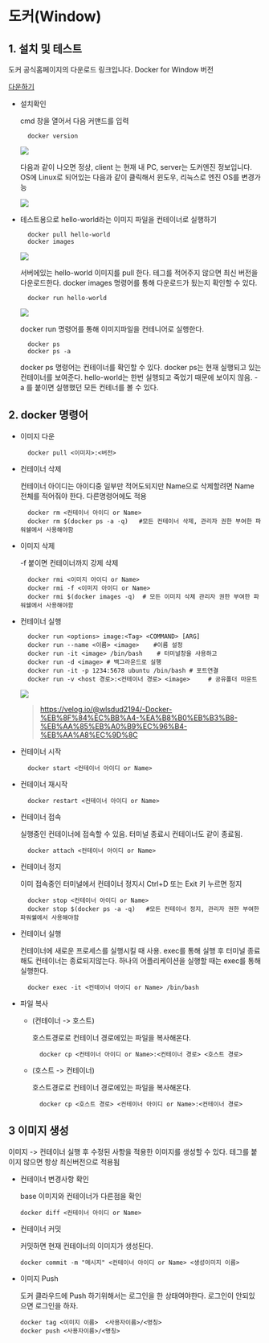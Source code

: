 # 도커(Window)



## 1. 설치 및 테스트

도커 공식홈페이지의 다운로드 링크입니다. Docker for Window 버전

[다운하기](https://download.docker.com/win/stable/Docker) 


- 설치확인

  cmd 창을 열어서 다음 커맨드를 입력
    
        docker version

    ![](img/setting.png)

    다음과 같이 나오면 정상, client 는 현재 내 PC, server는 도커엔진 정보입니다. OS에 Linux로 되어있는 다음과 같이 클릭해서 윈도우, 리눅스로 엔진 OS를 변경가능


    ![](img/setting1.png)
    
    

- 테스트용으로 hello-world라는 이미지 파일을 컨테이너로 실행하기
  
        docker pull hello-world
        docker images


    ![](img/setting2.png)

    서버에있는 hello-world 이미지를 pull 한다. 테그를 적어주지 않으면 최신 버전을 다운로드한다. docker images 명령어를 통해 다운로드가 됬는지 확인할 수 있다. 

        docker run hello-world 

    ![](img/setting4.png)

    docker run 명령어를 통해 이미지파일을 컨테니어로 실행한다.

        docker ps
        docker ps -a

    docker ps 명령어는 컨테이너를 확인할 수 있다. docker ps는 현재 실행되고 있는 컨테이너를 보여준다. hello-world는 한번 실행되고 죽었기 때문에 보이지 않음. -a 를 붙이면 실행했던 모든 컨테너를 볼 수 있다.



## 2. docker 명령어

- 이미지 다운

        docker pull <이미지>:<버전>

- 컨테이너 삭제

    컨테이너 아이디는 아이디중 일부만 적어도되지만 Name으로 삭제할려면 Name 전체를 적어줘야 한다. 다른명령어에도 적용

        docker rm <컨테이너 아이디 or Name>
        docker rm $(docker ps -a -q)   #모든 컨테이너 삭제, 관리자 권한 부여한 파워쉘에서 사용해야함


- 이미지 삭제

    -f 붙이면 컨테이너까지 강제 삭제

        docker rmi <이미지 아이디 or Name>
        docker rmi -f <이미지 아이디 or Name>
        docker rmi $(docker images -q)  # 모든 이미지 삭제 관리자 권한 부여한 파워쉘에서 사용해야함


- 컨테이너 실행
  
        docker run <options> image:<Tag> <COMMAND> [ARG]
        docker run --name <이름> <image>    #이름 설정
        docker run -it <image> /bin/bash    # 터미널창을 사용하고
        docker run -d <image> # 백그라운드로 실행
        docker run -it -p 1234:5678 ubuntu /bin/bash # 포트연결
        docker run -v <host 경로>:<컨테이너 경로> <image>     # 공유폴더 마운트
        


        
    ![](img/option.png)
    > https://velog.io/@wlsdud2194/-Docker-%EB%8F%84%EC%BB%A4-%EA%B8%B0%EB%B3%B8-%EB%AA%85%EB%A0%B9%EC%96%B4-%EB%AA%A8%EC%9D%8C


- 컨테이너 시작

        docker start <컨테이너 아이디 or Name>

- 컨테이너 재시작

        docker restart <컨테이너 아이디 or Name>


- 컨테이너 접속
  
    실행중인 컨테이너에 접속할 수 있음. 터미널 종료시 컨테이너도 같이 종료됨.
    
        docker attach <컨테이너 아이디 or Name>


- 컨테이너 정지

    이미 접속중인 터미널에서 컨테이너 정지시 Ctrl+D 또는 Exit 키 누르면 정지

        docker stop <컨테이너 아이디 or Name>
        docker stop $(docker ps -a -q)   #모든 컨테이너 정지, 관리자 권한 부여한 파워쉘에서 사용해야함


- 컨테이너 실행 

    컨테이너에 새로운 프로세스를 실행시킬 때 사용. exec를 통해 실행 후 터미널 종료해도 컨테이너는 종료되지않는다. 하나의 어플리케이션을 실행할 때는 exec를 통해 실행한다.

        docker exec -it <컨테이너 아이디 or Name> /bin/bash



- 파일 복사
    
    - (컨테이너 -> 호스트)

        호스트경로로 컨테이너 경로에있는 파일을 복사해온다.

            docker cp <컨테이너 아이디 or Name>:<컨테이너 경로> <호스트 경로>


    - (호스트 -> 컨테이너)

        호스트경로로 컨테이너 경로에있는 파일을 복사해온다.

            docker cp <호스트 경로> <컨테이너 아이디 or Name>:<컨테이너 경로>



            


## 3 이미지 생성

이미지 -> 컨테이너 실행 후 수정된 사항을 적용한 이미지를 생성할 수 있다. 테그를 붙이지 않으면 항상 최신버전으로 적용됨


  - 컨테이너 변경사항 확인

    base 이미지와 컨테이너가 다른점을 확인

        docker diff <컨테이너 아이디 or Name>


  - 컨테이너 커밋

    커밋하면 현재 컨테이너의 이미지가 생성된다.

        docker commit -m "메시지" <컨테이너 아이디 or Name> <생성이미지 이름>




  - 이미지 Push

    도커 클라우드에 Push 하기위해서는 로그인을 한 상태여야한다. 로그인이 안되있으면 로그인을 하자.

        docker tag <이미지 이름>  <사용자이름>/<명칭>
        docker push <사용자이름>/<명칭>



        





